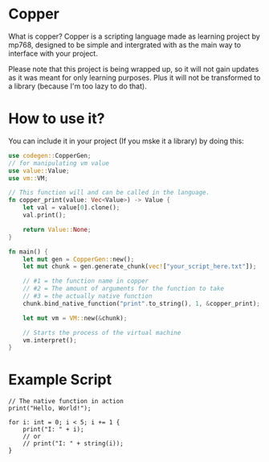 # Copper

What is copper? Copper is a scripting language made as learning project by mp768, designed to be simple and intergrated with as the main way to interface with your project. 

Please note that this project is being wrapped up, so it will not gain updates as it was meant for only learning purposes. Plus it will not be transformed to a library (because I'm too lazy to do that).

# How to use it?

You can include it in your project (If you mske it a library) by doing this:

```Rust
use codegen::CopperGen;
// for manipulating vm value
use value::Value;
use vm::VM;

// This function will and can be called in the language.
fn copper_print(value: Vec<Value>) -> Value {
    let val = value[0].clone();
    val.print();

    return Value::None;
}

fn main() {
    let mut gen = CopperGen::new();
    let mut chunk = gen.generate_chunk(vec!["your_script_here.txt"]);

    // #1 = the function name in copper
    // #2 = The amount of arguments for the function to take
    // #3 = the actually native function
    chunk.bind_native_function("print".to_string(), 1, &copper_print);

    let mut vm = VM::new(&chunk);

    // Starts the process of the virtual machine
    vm.interpret();
}
```


# Example Script

```
// The native function in action
print("Hello, World!");

for i: int = 0; i < 5; i += 1 {
    print("I: " + i);
    // or
    // print("I: " + string(i));
}
```